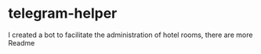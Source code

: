# telegram-helper
I created a bot to facilitate the administration of hotel rooms, there are more Readme

